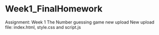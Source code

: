 # Week1_FinalHomework
Assignment: Week 1 The Number guessing game new upload
New upload file: index.html, style.css and script.js
